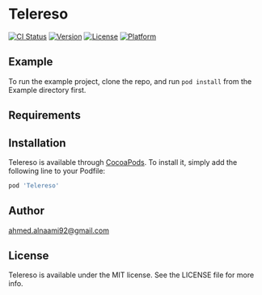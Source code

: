 # Telereso

[![CI Status](https://img.shields.io/travis/telereso/ios.svg?style=flat)](https://app.travis-ci.com/github/telereso/ios)
[![Version](https://img.shields.io/cocoapods/v/Telereso.svg?style=flat)](https://cocoapods.org/pods/Telereso)
[![License](https://img.shields.io/cocoapods/l/Telereso.svg?style=flat)](https://cocoapods.org/pods/Telereso)
[![Platform](https://img.shields.io/cocoapods/p/Telereso.svg?style=flat)](https://cocoapods.org/pods/Telereso)

## Example

To run the example project, clone the repo, and run `pod install` from the Example directory first.

## Requirements

## Installation

Telereso is available through [CocoaPods](https://cocoapods.org). To install
it, simply add the following line to your Podfile:

```ruby
pod 'Telereso'
```

## Author

ahmed.alnaami92@gmail.com

## License

Telereso is available under the MIT license. See the LICENSE file for more info.
